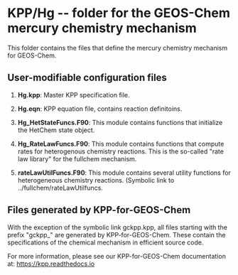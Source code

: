 # KPP/Hg -- folder for the GEOS-Chem mercury chemistry mechanism

This folder contains the files that define the mercury chemistry 
mechanism for GEOS-Chem.

## User-modifiable configuration files

  1. **Hg.kpp**: Master KPP specification file.

  2. **Hg.eqn**: KPP equation file, contains reaction definitoins.

  3. **Hg_HetStateFuncs.F90**: This module contains functions
     that initialize the HetChem state object. 
    
  5. **Hg_RateLawFuncs.F90**: This module contains functions
	 that compute rates for heterogenous chemistry reactions.  This is
	 the so-called "rate law library" for the fullchem mechanism.
	 
  6. **rateLawUtilFuncs.F90**: This module contains several utility
     functions for heterogeneous chemistry reactions.  (Symbolic link
     to ../fullchem/rateLawUtilfuncs.
 
## Files generated by KPP-for-GEOS-Chem

With the exception of the symbolic link gckpp.kpp, all files starting
with the prefix "gckpp_" are generated by KPP-for-GEOS-Chem.  These
contain the specifications of the chemical mechanism in efficient
source code.

For more information, please see our KPP-for-GEOS-Chem documentation
at: https://kpp.readthedocs.io
 
